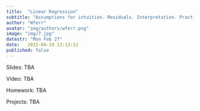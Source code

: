 ```yaml
---
title:  "Linear Regression"
subtitle: "Assumptions for intuition. Residuals. Interpretation. Practical example on Titanic. Example of linear dependence."
author: "Wferr"
avatar: "img/authors/wferr.png"
image: "img/7.jpg"
datestr: "Mon Feb 27"
date:   2015-04-19 12:12:12
published: false
---
```


Slides: TBA

Video: TBA

Homework: TBA

Projects: TBA
